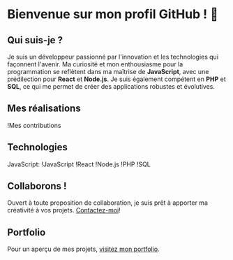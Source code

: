 # Bienvenue sur mon profil GitHub ! 👋

## Qui suis-je ?
Je suis un développeur passionné par l'innovation et les technologies qui façonnent l'avenir. Ma curiosité et mon enthousiasme pour la programmation se reflètent dans ma maîtrise de **JavaScript**, avec une prédilection pour **React** et **Node.js**. Je suis également compétent en **PHP** et **SQL**, ce qui me permet de créer des applications robustes et évolutives.

## Mes réalisations
!Mes contributions

## Technologies
JavaScript: !JavaScript
!React
!Node.js
!PHP
!SQL

## Collaborons !
Ouvert à toute proposition de collaboration, je suis prêt à apporter ma créativité à vos projets. [Contactez-moi](https://code-garage.fr/blog/comment-personnaliser-son-profil-github-avec-un-fichier-readme/)!

## Portfolio
Pour un aperçu de mes projets, [visitez mon portfolio](https://code-garage.fr/blog/comment-personnaliser-son-profil-github-avec-un-fichier-readme/).
